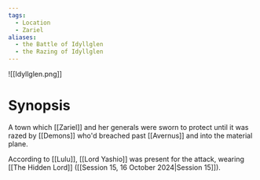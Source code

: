 ```yaml
---
tags:
  - Location
  - Zariel
aliases:
  - the Battle of Idyllglen
  - the Razing of Idyllglen
---
```

![[Idyllglen.png]]
# Synopsis
A town which [[Zariel]] and her generals were sworn to protect until it was razed by [[Demons]] who'd breached past [[Avernus]] and into the material plane.

According to [[Lulu]], [[Lord Yashio]] was present for the attack, wearing [[The Hidden Lord]] ([[Session 15, 16 October 2024|Session 15]]).
